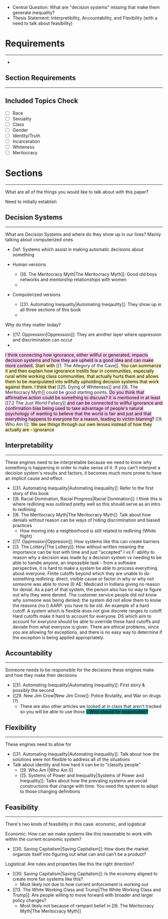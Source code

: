 -   Central Question: What are "decision systems" missing that make them generate inequality?
-   Thesis Statement: Interpretibility, Accountability, and Flexibility (with a need to talk about feasibility)

# Requirements
- - - 
- 

## Section Requirements
- - -

## Included Topics Check
- [ ] Race
- [ ] Sexuality
- [ ] Class
- [ ] Gender
- [ ] Identity/Truth
- [ ] Incarceration
- [ ] Whiteness
- [ ] Meritocracy

# Sections
- - -
What are all of the things you would like to talk about with this paper?

Need to initially establish 

## Decision Systems
- - -
What are Decision Systems and where do they show up in our lives? Mainly talking about computerized ones
- Def: Systems which assist in making automatic decisions about something

- Human versions
	- [[6. The Meritocracy Myth|The Meritocracy Myth]]: Good old boys networks and mentorship relationships with women
	- 

- Computerized versions
	- [[31. Automating Inequality|Automating Ineqaulity]]: They show up in all three sections of this book
	- 

Why do they matter today?
- [[17. Oppression|Oppression]]: They are another layer where oppression and discrimination can occur
- 
<mark style="background: #FFB8EBA6;">I think connecting how ignorance, either willful or generated, impacts decision systems and how they are upheld is a good idea and can make more content.</mark>
	<mark style="background: #FFF3A3A6;">Start with</mark> [[1. The Allegory of the Cave]]. <mark style="background: #FFF3A3A6;">You can summarize it and then explain how ignorance instills fear in communities, especially rural white working class communities, that actually hurts them and allows them to be manipulated into willfully upholding decision systems that work against them. I think that</mark> [[25. Dying of Whiteness]] and [[6. The Meritocracy Myth]] could be good starting points.
<mark style="background: #FFB8EBA6;">Do you think that affirmative action could be something to discuss? It is mentioned in at least</mark> [[7.2 The Just World Fallacy]] <mark style="background: #FFB8EBA6;">and can be connected to willful ignorance and confirmation bias being used to take advantage of people's natural psychology of wanting to believe that the world is fair and just and that everything happens to everyone for a reason, leading to victim blaming?</mark>
	[[9. Who Am I]]: <mark style="background: #FFF3A3A6;">We see things through our own lenses instead of how they actually are - ignorance</mark>
## Interpretability
- - -
These engines need to be interpretable because we need to know why something is happening in order to make sense of it.
If you can't interpret a decision system's results and factors, it becomes much more prone to have an implicit cause and effect.
- [[31. Automating Inequality|Automating Inequality]]: Refer to the first story of this book
- [[8. Racial Domination, Racial Progress|Racial Domination]]: I think this is where redlining was outlined pretty well so this should serve as an intro to redlining
- [[6. The Meritocracy Myth|The Meritocracy Myth]]: Talk about how denials without reason can be ways of hiding discrimination and biased practices
	- How moving into a neighborhood is still related to redlining (White flight)
- [[17. Oppression|Oppresion]]: How systems like this can create barriers
- [[3. The Lottery|The Lottery]]: How without written meaning the importance can be lost with time and just "accepted"
I vs F: ability to reason why a decision was made by a decision system vs needing to be able to handle anyone, an impossible task - from a software perspective, it is hard to make a system be able to process everything about everyone. Finite cutoffs beyond which they are unable to do something
	redlining: direct, visible cause or factor in why or why not someone was able to move (I)
	AE: Medicaid in Indiana giving no reason for denial. As a part of that system, the person also has no way to figure out why they were denied. The customer service people did not know why someone was being denied; the system did not allow them to know the reasons (no I)
	AARP: you have to be old. An example of a hard cutoff. A system which is flexible does not give discrete ranges to cutoff. Hard cutoffs make it hard to account for everyone. DS which aim to account for everyone should be able to override these hard cutoffs and deviate from what everyone is given. There are ethical problems, since you are allowing for exceptions, and there is no easy way to determine if the exception is being applied appropriately.
## Accountability
- - -
Someone needs to be responsible for the decisions these engines make and how they make their decisions
- [[31. Automating Inequality|Automating Inequality]]: First story & possibly the second
- [[29. New Jim Crow|New Jim Crow]]: Police Brutality, and War on drugs (?)
	- There are also other articles we looked at in class that aren't tracked so you will be able to use those
<mark style="background: #008080;">- Who should be responsible?</mark>

## Flexibility
- - - 
These engines need to allow for 
- [[31. Automating Inequality|Automating Inequality]]: Talk about how the solutions were not flexible to address all of the situations
- Talk about identity and how hard it can be to "classify people"
	- [[9. Who Am I|Who Am I]]
	- [[5. Systems of Power and Inequality|Systems of Power and Inequality]]: Talks about how the prevaling systems are social constructions that change with time. You need the system to adapt to those changing definitions

## Feasibility
- - -
There's two kinds of feasibility in this case: economic, and logistical

Economic: How can we make systems like this reasonable to work with within the current economic system?
- [[30. Saving Capitalism|Saving Capitalism]]: How does the market organize itself into figuring out what can and can't be a product?

Logistical: Are rules and properties like this the right direction?
- [[30. Saving Capitalism|Saving Capitalism]]: Is the economy aligned to create more fair systems like this?
	- Most likely not due to how current enforcement is working out
- [[13. The White Working Class and Trump|The White Working Class and Trump]]: Are people willing to move forward with broader and larger policy changes?
	- Most likely not because of rampant belief in [[6. The Meritocracy Myth|The Meritocracy Myth]]